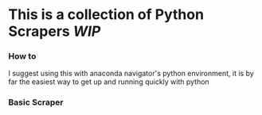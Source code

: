 # This is a collection of Python Scrapers *WIP*

### How to
I suggest using this with anaconda navigator's python environment, it is by far the easiest way to get up and running quickly with python

### Basic Scraper
